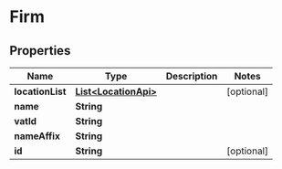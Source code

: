 
# Firm

## Properties
Name | Type | Description | Notes
------------ | ------------- | ------------- | -------------
**locationList** | [**List&lt;LocationApi&gt;**](LocationApi.md) |  |  [optional]
**name** | **String** |  | 
**vatId** | **String** |  | 
**nameAffix** | **String** |  | 
**id** | **String** |  |  [optional]



